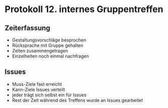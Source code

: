 # Protokoll 12. internes Gruppentreffen

## Zeiterfassung
- Gestaltungsvorschläge besprochen
- Rücksprache mit Gruppe gehalten
- Zeiten zusammengetragen
- Einzelheiten noch einmal nachfragen

## Issues
- Muss-Ziele fast erreicht
- Kann-Ziele Issues verteilt
- jeder trägt sich selbst ein für Issues
- Rest der Zeit während des Treffens wurde an Issues gearbeitet